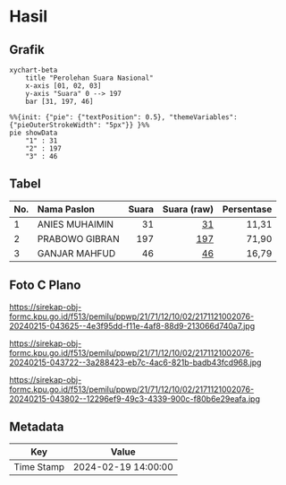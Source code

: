# Hasil

## Grafik

```mermaid
xychart-beta
    title "Perolehan Suara Nasional"
    x-axis [01, 02, 03]
    y-axis "Suara" 0 --> 197
    bar [31, 197, 46]
```

```mermaid
%%{init: {"pie": {"textPosition": 0.5}, "themeVariables": {"pieOuterStrokeWidth": "5px"}} }%%
pie showData
    "1" : 31
    "2" : 197
    "3" : 46
```

## Tabel

| No. | Nama Paslon    | Suara | Suara (raw) | Persentase |
|:--- |:-------------- | -----:| -----------:| ----------:|
| 1   | ANIES MUHAIMIN | 31    | [31][p-1]   | 11,31      |
| 2   | PRABOWO GIBRAN | 197   | [197][p-2]  | 71,90      |
| 3   | GANJAR MAHFUD  | 46    | [46][p-3]   | 16,79      |


[p-1]: https://github.com/gigit-pemilu/pemilu-2024/blob/main/pilpres/hitung-suara/sub/21-kepulauan-riau/sub/71-kota-batam/sub/12-batu-aji/sub/1002-buliang/sub/076-tps/sub/paslon-1.txt
[p-2]: https://github.com/gigit-pemilu/pemilu-2024/blob/main/pilpres/hitung-suara/sub/21-kepulauan-riau/sub/71-kota-batam/sub/12-batu-aji/sub/1002-buliang/sub/076-tps/sub/paslon-2.txt
[p-3]: https://github.com/gigit-pemilu/pemilu-2024/blob/main/pilpres/hitung-suara/sub/21-kepulauan-riau/sub/71-kota-batam/sub/12-batu-aji/sub/1002-buliang/sub/076-tps/sub/paslon-3.txt

## Foto C Plano

https://sirekap-obj-formc.kpu.go.id/f513/pemilu/ppwp/21/71/12/10/02/2171121002076-20240215-043625--4e3f95dd-f11e-4af8-88d9-213066d740a7.jpg

https://sirekap-obj-formc.kpu.go.id/f513/pemilu/ppwp/21/71/12/10/02/2171121002076-20240215-043722--3a288423-eb7c-4ac6-821b-badb43fcd968.jpg

https://sirekap-obj-formc.kpu.go.id/f513/pemilu/ppwp/21/71/12/10/02/2171121002076-20240215-043802--12296ef9-49c3-4339-900c-f80b6e29eafa.jpg


## Metadata

| Key        | Value               |
| ---------- | ------------------- |
| Time Stamp | 2024-02-19 14:00:00 |



